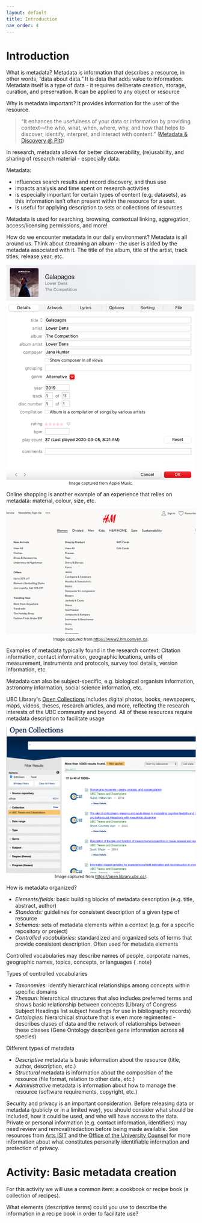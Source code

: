 ```yaml
---
layout: default
title: Introduction
nav_order: 4
---
```

# Introduction

What is metadata? Metadata is information that describes a resource, in other words, “data about data.” It is data that adds value to information. Metadata itself is a type of data - it requires deliberate creation, storage, curation, and preservation. It can be applied to any object or resource

Why is metadata important? It provides information for the user of the resource.

>“It enhances the usefulness of your data or information by providing context—the who, what, when, where, why, and how that helps to discover, identify, interpret, and interact with content.” ([Metadata & Discovery @ Pitt](https://pitt.libguides.com/metadatadiscovery/metadata))

In research, metadata allows for better discoverability, (re)usability, and sharing of research material - especially data.

Metadata:
* influences search results and record discovery, and thus use
* impacts analysis and time spent on research activities
* is especially important for certain types of content (e.g. datasets), as this information isn’t often present within the resource for a user.
* is useful for applying description to sets or collections of resources

Metadata is used for searching, browsing, contextual linking, aggregation, access/licensing permissions, and more!

How do we encounter metadata in our daily environment? Metadata is all around us. Think about streaming an album - the user is aided by the metadata associated with it. The title of the album, title of the artist, track titles, release year, etc.

<div style="width:image width px; font-size:75%; text-align:center;"><img src="images/AppleMusicExample.png" alt="Apple Music example" width="510"/><br>Image captured from Apple Music.</div>


Online shopping is another example of an experience that relies on metadata: material, colour, size, etc.

<div style="width:image width px; font-size:75%; text-align:center;"><img src="images/HMexample.png" alt="H&M example" width="510" style="padding-bottom:0.5em;" /><br>Image captured from <a href="https://www2.hm.com/en_ca">https://www2.hm.com/en_ca</a>.</div>


Examples of metadata typically found in the research context: Citation information, contact information, geographic locations, units of measurement, instruments and protocols, survey tool details, version information, etc.

Metadata can also be subject-specific, e.g. biological organism information, astronomy information, social science information, etc.

UBC Library's [Open Collections](https://open.library.ubc.ca/) includes digital photos, books, newspapers, maps, videos, theses, research articles, and more, reflecting the research interests of the UBC community and beyond. All of these resources require metadata description to facilitate usage

<div style="width:image width px; font-size:75%; text-align:center;"><img src="images/OCExample.png" alt="Open Collections example" width="510"/><br>Image captured from <a href="https://open.library.ubc.ca/">https://open.library.ubc.ca/</a>.</div>


How is metadata organized?
* *Elements/fields:* basic building blocks of metadata description (e.g. title, abstract, author)
* *Standards:* guidelines for consistent description of a given type of resource
* *Schemas:* sets of metadata elements within a context (e.g. for a specific repository or project)
* *Controlled vocabularies:* standardized and organized sets of terms that provide consistent description. Often used for metadata elements

Controlled vocabularies may describe names of people, corporate names, geographic names, topics, concepts, or languages
{ .note}

Types of controlled vocabularies
* *Taxonomies:* identify hierarchical relationships among concepts within specific domains
* *Thesauri:* hierarchical structures that also includes preferred terms and shows basic relationship between concepts (Library of Congress Subject Headings list subject headings for use in bibliography records)
* *Ontologies:* hierarchical structure that is even more regimented - describes clases of data and the network of relationships between these classes (Gene Ontology describes gene information across all species)

Different types of metadata
* *Descriptive* metadata is basic information about the resource (title, author, description, etc.)
* *Structural* metadata is information about the composition of the resource (file format, relation to other data, etc.)
* *Administrative* metadata is information about how to manage the resource (software requirements, copyright, etc.)

Security and privacy is an important consideration. Before releasing data or metadata (publicly or in a limited way), you should consider what should be included, how it could be used, and who will have access to the data. Private or personal information (e.g. contact information, identifiers) may need review and removal/redaction before being made available. See resources from [Arts ISIT](https://isit.arts.ubc.ca/personally-identifiable-information/) and the [Office of the University Counsel](https://universitycounsel.ubc.ca/subject-areas/access-and-privacy-general/useful-resources/) for more information about what constitutes personally identifiable information and protection of privacy.

# Activity: Basic metadata creation

For this activity we will use a common item: a cookbook or recipe book (a collection of recipes).

What elements (descriptive terms) could you use to describe the information in a recipe book in order to facilitate use?
